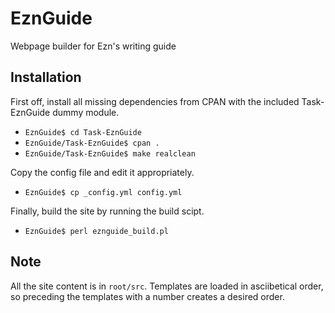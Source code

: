 EznGuide
========

Webpage builder for Ezn's writing guide

## Installation ##

First off, install all missing dependencies from CPAN with the included
Task-EznGuide dummy module.

- `EznGuide$ cd Task-EznGuide`
- `EznGuide/Task-EznGuide$ cpan .`
- `EznGuide/Task-EznGuide$ make realclean`

Copy the config file and edit it appropriately.

- `EznGuide$ cp _config.yml config.yml`

Finally, build the site by running the build scipt.

- `EznGuide$ perl eznguide_build.pl`

## Note ##

All the site content is in `root/src`. Templates are loaded in asciibetical 
order, so preceding the templates with a number creates a desired order.
